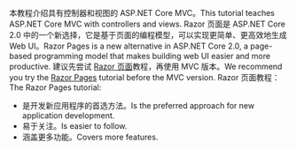 <span data-ttu-id="19dac-101">本教程介绍具有控制器和视图的 ASP.NET Core MVC。</span><span class="sxs-lookup"><span data-stu-id="19dac-101">This tutorial teaches ASP.NET Core MVC with controllers and views.</span></span> <span data-ttu-id="19dac-102">Razor 页面是 ASP.NET Core 2.0 中的一个新选择，它是基于页面的编程模型，可以实现更简单、更高效地生成 Web UI。</span><span class="sxs-lookup"><span data-stu-id="19dac-102">Razor Pages is a new alternative in ASP.NET Core 2.0, a page-based programming model that makes building web UI easier and more productive.</span></span> <span data-ttu-id="19dac-103">建议先尝试 [Razor 页面](xref:tutorials/razor-pages/razor-pages-start)教程，再使用 MVC 版本。</span><span class="sxs-lookup"><span data-stu-id="19dac-103">We recommend you try the [Razor Pages](xref:tutorials/razor-pages/razor-pages-start) tutorial before the MVC version.</span></span> <span data-ttu-id="19dac-104">Razor 页面教程：</span><span class="sxs-lookup"><span data-stu-id="19dac-104">The Razor Pages tutorial:</span></span>

* <span data-ttu-id="19dac-105">是开发新应用程序的首选方法。</span><span class="sxs-lookup"><span data-stu-id="19dac-105">Is the preferred approach for new application development.</span></span>
* <span data-ttu-id="19dac-106">易于关注。</span><span class="sxs-lookup"><span data-stu-id="19dac-106">Is easier to follow.</span></span>
* <span data-ttu-id="19dac-107">涵盖更多功能。</span><span class="sxs-lookup"><span data-stu-id="19dac-107">Covers more features.</span></span>

